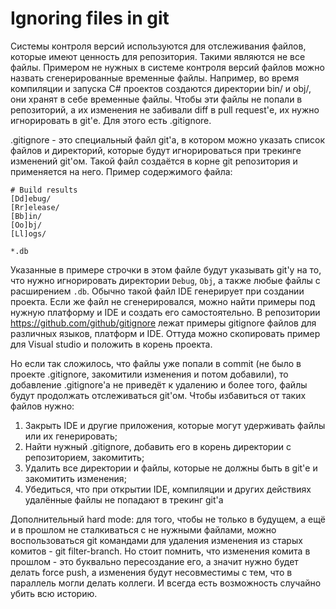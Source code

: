 # Ignoring files in git

Системы контроля версий используются для отслеживания файлов, которые имеют ценность для репозитория. Такими являются не все файлы. Примером не нужных в системе контроля версий файлов можно назвать сгенерированные временные файлы. Например, во время компиляции и запуска C# проектов создаются директории bin/ и obj/, они хранят в себе временные файлы. Чтобы эти файлы не попали в репозиторий, а их изменения не забивали diff в pull request'е, их нужно игнорировать в git'е. Для этого есть .gitignore.

.gitignore - это специальный файл git'а, в котором можно указать список файлов и директорий, которые будут игнорироваться при трекинге изменений git'ом. Такой файл создаётся в корне git репозитория и применяется на него. Пример содержимого файла:

```
# Build results
[Dd]ebug/
[Rr]elease/
[Bb]in/
[Oo]bj/
[Ll]ogs/

*.db
```

Указанные в примере строчки в этом файле будут указывать git'у на то, что нужно игнорировать директории `Debug`, `Obj`, а также любые файлы с расширением `.db`. Обычно такой файл IDE генерирует при создании проекта. Если же файл не сгенерировался, можно найти примеры под нужную платформу и IDE и создать его самостоятельно. В репозитории https://github.com/github/gitignore лежат примеры gitignore файлов для различных языков, платформ и IDE. Оттуда можно скопировать пример для Visual studio и положить в корень проекта.

Но если так сложилось, что файлы уже попали в commit (не было в проекте .gitignore, закомитили изменения и потом добавили), то добавление .gitignore'а не приведёт к удалению и более того, файлы будут продолжать отслеживаться git'ом. Чтобы избавиться от таких файлов нужно:

1. Закрыть IDE и другие приложения, которые могут удерживать файлы или их генерировать;
2. Найти нужный .gitignore, добавить его в корень директории с репозиторием, закомитить;
3. Удалить все директории и файлы, которые не должны быть в git'е и закомитить изменения;
4. Убедиться, что при открытии IDE, компиляции и других действиях удалённые файлы не попадают в трекинг git'а

Дополнительный hard mode: для того, чтобы не только в будущем, а ещё и в прошлом не сталкиваться с не нужными файлами, можно воспользоваться git командами для удаления изменения из старых комитов - git filter-branch. Но стоит помнить, что изменения комита в прошлом - это буквально пересоздание его, а значит нужно будет делать force push, а изменения будут несовместимы с тем, что в параллель могли делать коллеги. И всегда есть возможность случайно убить всю историю.
